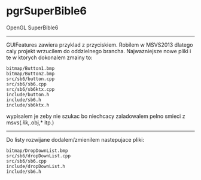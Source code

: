 pgrSuperBible6
==============

OpenGL SuperBible6

****************************************
GUIFeatures zawiera przyklad z przyciskiem.
Robilem w MSVS2013 dlatego caly projekt wrzucilem do oddzielnego brancha.
Najwazniejsze nowe pliki i te w ktorych dokonalem zmainy to:

    bitmap/Button1.bmp
    bitmap/Button2.bmp
    src/sb6/button.cpp
    src/sb6/sb6.cpp
    src/sb6/sb6ktx.cpp
    include/button.h
    include/sb6.h
    include/sb6ktx.h

wypisalem je zeby nie szukac bo niechcacy zaladowalem pelno smieci z msvs(*.ilk,*.obj,* itp.)

****************************************
Do listy rozwijane dodalem/zmienilem nastepujace pliki:

	bitmap/DropDownList.bmp
	src/sb6/dropDownList.cpp
	src/sb6/sb6.cpp
    include/dropDownList.h
    include/sb6.h
	
